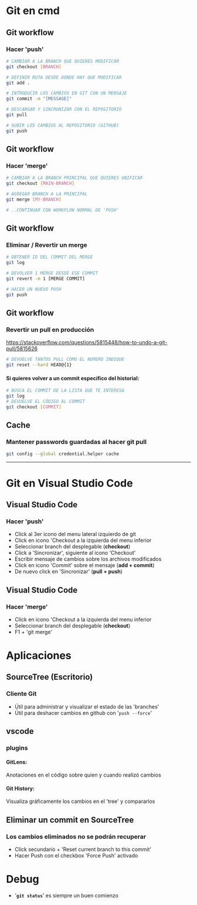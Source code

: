 # Git en cmd

## Git workflow
### Hacer 'push'

```sh
# CAMBIAR A LA BRANCH QUE QUIERES MODIFICAR
git checkout [BRANCH]

# DEFINIR RUTA DESDE DONDE HAY QUE MODIFICAR
git add .

# INTRODUCIR LOS CAMBIOS EN GIT CON UN MENSAJE
git commit -m "[MESSAGE]"

# DESCARGAR Y SINCRONIZAR CON EL REPOSITORIO
git pull

# SUBIR LOS CAMBIOS AL REPOSITORIO (GITHUB)
git push
```

## Git workflow
### Hacer 'merge'

```sh
# CAMBIAR A LA BRANCH PRINCIPAL QUE QUIERES UNIFICAR
git checkout [MAIN-BRANCH]

# AGREGAR BRANCH A LA PRINCIPAL
git merge [MY-BRANCH]

# ..CONTINUAR CON WORKFLOW NORMAL DE 'PUSH'
```

## Git workflow
### Eliminar / Revertir un merge

```sh
# OBTENER ID DEL COMMIT DEL MERGE
git log

# DEVOLVER 1 MERGE DESDE ESE COMMIT
git revert -m 1 [MERGE COMMIT]

# HACER UN NUEVO PUSH
git push
```

## Git workflow
### Revertir un pull en producción

https://stackoverflow.com/questions/5815448/how-to-undo-a-git-pull/5815626

```sh
# DEVUELVE TANTOS PULL COMO EL NÚMERO INDIQUE
git reset --hard HEAD@{1}
```

#### Si quieres volver a un commit específico del historial:

```sh
# BUSCA EL COMMIT DE LA LISTA QUE TE INTERESA
git log
# DEVUELVE EL CÓDIGO AL COMMIT
git checkout [COMMIT]
```

## Cache
### Mantener passwords guardadas al hacer git pull

```sh
git config --global credential.helper cache
```

---

# Git en Visual Studio Code

## Visual Studio Code
### Hacer 'push'

- Click al 3er icono del menu lateral izquierdo de git
- Click en icono 'Checkout a la izquierda del menu inferior
- Seleccionar branch del desplegable (**checkout**)
- Click a 'Sincronizar', siguiente al icono 'Checkout'
- Escribir mensaje de cambios sobre los archivos modificados
- Click en icono 'Commit' sobre el mensaje (**add + commit**)
- De nuevo click en 'Sincronizar' (**pull + push**)

## Visual Studio Code
### Hacer 'merge'

- Click en icono 'Checkout a la izquierda del menu inferior
- Seleccionar branch del desplegable (**checkout**)
- F1 + 'git merge'

# Aplicaciones

## SourceTree (Escritorio)
### Cliente Git

- Útil para administrar y visualizar el estado de las 'branches'
- Útil para deshacer cambios en github con '`push --force`'

## vscode
### plugins

#### GitLens:
Anotaciones en el código sobre quien y cuando realizó cambios

#### Git History:
Visualiza gráficamente los cambios en el 'tree' y compararlos

## Eliminar un commit en SourceTree
### Los cambios eliminados no se podrán recuperar

- Click secundario + 'Reset current branch to this commit'
- Hacer Push con el checkbox 'Force Push' activado

# Debug

- '**`git status`**' es siempre un buen comienzo
